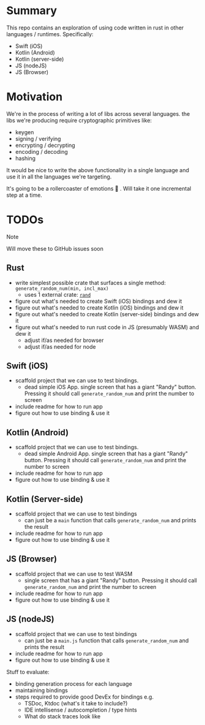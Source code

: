# Summary

This repo contains an exploration of using code written in rust in other languages / runtimes. Specifically:

* Swift (iOS)
* Kotlin (Android)
* Kotlin (server-side)
* JS (nodeJS)
* JS (Browser)

# Motivation
We're in the process of writing a lot of libs across several languages. the libs we're producing require cryptographic primitives like:
* keygen
* signing / verifying
* encrypting / decrypting
* encoding / decoding
* hashing

It would be nice to write the above functionality in a single language and use it in all the languages we're targeting.

It's going to be a rollercoaster of emotions 🎢 . Will take it one incremental step at a time.

# TODOs

> [!NOTE]
> Will move these to GitHub issues soon

## Rust
* write simplest possible crate that surfaces a single method: `generate_random_num(min, incl_max)`
    * uses 1 external crate: [`rand`](https://crates.io/crates/rand)
* figure out what's needed to create Swift (iOS) bindings and dew it
* figure out what's needed to create Kotlin (iOS) bindings and dew it
* figure out what's needed to create Kotlin (server-side) bindings and dew it
* figure out what's needed to run rust code in JS (presumably WASM) and dew it
  * adjust if/as needed for browser
  * adjust if/as needed for node

## Swift (iOS)
* scaffold project that we can use to test bindings.
  * dead simple iOS App. single screen that has a giant "Randy" button. Pressing it should call `generate_random_num` and print the number to screen
* include readme for how to run app
* figure out how to use binding & use it

## Kotlin (Android)
* scaffold project that we can use to test bindings.
  * dead simple Android App. single screen that has a giant "Randy" button. Pressing it should call `generate_random_num` and print the number to screen
* include readme for how to run app
* figure out how to use binding & use it

## Kotlin (Server-side)
* scaffold project that we can use to test bindings
  * can just be a `main` function that calls `generate_random_num` and prints the result
* include readme for how to run app
* figure out how to use binding & use it

## JS (Browser)
* scaffold project that we can use to test WASM
  * single screen that has a giant "Randy" button. Pressing it should call `generate_random_num` and print the number to screen
* include readme for how to run app
* figure out how to use binding & use it


## JS (nodeJS)
* scaffold project that we can use to test bindings
  * can just be a `main.js` function that calls `generate_random_num` and prints the result
* include readme for how to run app
* figure out how to use binding & use it


Stuff to evaluate:
* binding generation process for each language
* maintaining bindings
* steps required to provide good DevEx for bindings e.g.
  * TSDoc, Ktdoc (what's it take to include?)
  * IDE intellisense / autocompletion / type hints
  * What do stack traces look like